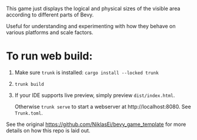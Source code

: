 This game just displays the logical and physical sizes of the visible area according to different parts of Bevy.

Useful for understanding and experimenting with how they behave on various platforms and scale factors.

# To run web build:

1. Make sure `trunk` is installed: `cargo install --locked trunk`
2. `trunk build`
3. If your IDE supports live preview, simply preview `dist/index.html`.
    
   Otherwise `trunk serve` to start a webserver at http://localhost:8080. See `Trunk.toml`.

See the original https://github.com/NiklasEi/bevy_game_template for more details on how this repo is laid out.
